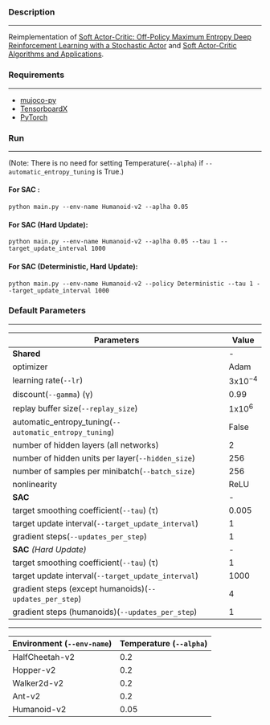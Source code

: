 ### Description
------------
Reimplementation of [Soft Actor-Critic: Off-Policy Maximum Entropy Deep Reinforcement
Learning with a Stochastic Actor](https://arxiv.org/pdf/1801.01290.pdf) and [Soft Actor-Critic Algorithms and Applications](https://arxiv.org/pdf/1812.05905.pdf).


### Requirements
------------

- [mujoco-py](https://github.com/openai/mujoco-py)
- [TensorboardX](https://github.com/lanpa/tensorboardX)
- [PyTorch](http://pytorch.org/)

### Run
------------
(Note: There is no need for setting Temperature(`--alpha`) if `--automatic_entropy_tuning` is True.)

#### For SAC :

```
python main.py --env-name Humanoid-v2 --aplha 0.05
```

#### For SAC (Hard Update):

```
python main.py --env-name Humanoid-v2 --aplha 0.05 --tau 1 --target_update_interval 1000
```

#### For SAC (Deterministic, Hard Update):

```
python main.py --env-name Humanoid-v2 --policy Deterministic --tau 1 --target_update_interval 1000
```

### Default Parameters
-------------


| Parameters     | Value  |
| --------------- | ------------- |
|**Shared**|-|
| optimizer | Adam |
| learning rate(`--lr`)  | 3x10<sup>−4</sup> |
| discount(`--gamma`) (γ) | 0.99 |
| replay buffer size(`--replay_size`) | 1x10<sup>6</sup> |
| automatic_entropy_tuning(`--automatic_entropy_tuning`)|False|
|number of hidden layers (all networks)|2|
|number of hidden units per layer(`--hidden_size`)|256|
|number of samples per minibatch(`--batch_size`)|256|
|nonlinearity|ReLU|
|**SAC**|-|
|target smoothing coefficient(`--tau`) (τ)|0.005|
|target update interval(`--target_update_interval`)|1|
|gradient steps(`--updates_per_step`)|1|
|**SAC** *(Hard Update)*|-|
|target smoothing coefficient(`--tau`) (τ)|1|
|target update interval(`--target_update_interval`)|1000|
|gradient steps (except humanoids)(`--updates_per_step`)|4|
|gradient steps (humanoids)(`--updates_per_step`)|1|

------------

| Environment **(`--env-name`)**| Temperature **(`--alpha`)**|
| --------------- | ------------- |
| HalfCheetah-v2  | 0.2 |
| Hopper-v2       | 0.2 |
| Walker2d-v2     | 0.2 |
| Ant-v2          | 0.2 |
| Humanoid-v2     | 0.05 |
